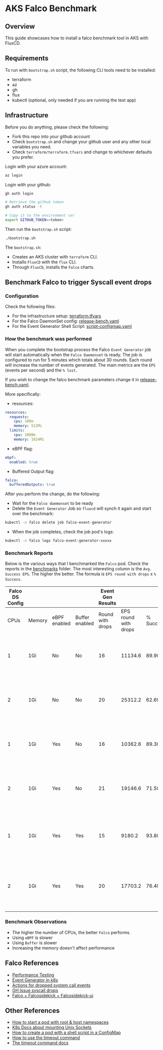 # AKS Falco Benchmark

## Overview

This guide showcases how to install a falco benchmark tool in AKS with FluxCD.

## Requirements

To run with `bootstrap.sh` script, the following CLI tools need to be installed:
- terraform
- az
- gh
- flux
- kubectl (optional, only needed if you are running the test app)

## Infrastructure

Before you do anything, please check the following:

- Fork this repo into your github account
- Check `bootstrap.sh` and change your github user and any other local variables you need.
- Check `terraform/terraform.tfvars` and change to whichever defaults you prefer.

Login with your azure account:
```sh
az login
```

Login with your github:
```sh
gh auth login

# Retrieve the github token
gh auth status -t

# Copy it to the environment var
export GITHUB_TOKEN=<token>
```

Then run the `bootstrap.sh` script:
```sh
./bootstrap.sh
```

The `bootstrap.sh`:
- Creates an AKS cluster with `terraform` CLI.
- Installs `FluxCD` with the `flux` CLI.
- Through `FluxCD`, installs the `Falco` charts.

## Benchmark Falco to trigger Syscall event drops

### Configuration

Check the following files:
- For the infrastructure setup: [terraform.tfvars](terraform/terraform.tfvars)
- For the Falco DaemonSet config: [release-bench.yaml](fluxcd/infrastructure/falco/release-bench.yaml)
- For the Event Generator Shell Script: [script-configmap.yaml](fluxcd/infrastructure/falco-event-generator/script-configmap.yaml)

### How the benchmark was performed

When you complete the bootstrap process the Falco `Event Generator` job will start automatically when the `Falco Daemonset` is ready.
The job is configured to run for 5 minutes which totals about 30 rounds. Each round will increase the number of events generated.
The main metrics are the `EPS` (events per second) and the `% lost`.

If you wish to change the falco benchmark parameters change it in [release-bench.yaml](fluxcd/infrastructure/falco/release-bench.yaml).

More specifically:
- resources:
```yaml
resources:
  requests:
    cpu: 100m
    memory: 512Mi
  limits:
    cpu: 1000m
    memory: 1024Mi
```

- eBPF flag:
```yaml
ebpf:
  enabled: true
```

- Buffered Output flag:
```yaml
falco:
  bufferedOutputs: true
```

After you perform the change, do the following:
- Wait for the `Falco daemonset` to be ready
- Delete the `Event Generator` Job so `fluxcd` will synch it again and start over the benchmark:
```sh
kubectl -n falco delete job falco-event-generator
```
- When the job completes, check the job pod's logs:
```sh
kubectl -n falco logs falco-event-generator-xxxxx
```

### Benchmark Reports

Below is the various ways that I benchmarked the `Falco` pod. Check the reports in the [benchmarks](benchmarks) folder.
The most interesting column is the `Avg. Success EPS`. The higher the better. The formula is `EPS round with drops` x `% Success`.

| Falco DS Config |        |              |                | Event Gen Results |                      |           |                  |                                                        |
|-----------------|--------|--------------|----------------|-------------------|----------------------|-----------|------------------|--------------------------------------------------------|
| CPUs            | Memory | eBPF enabled | Buffer enabled | Round with drops  | EPS round with drops | % Success | Avg. Success EPS | Report File                                            |
| 1               | 1Gi    | No           | No             | 16                | 11134.6              | 89.90%    | 10010.0054       | falco-event-generator-ebpf-no-buffer-no-1cpu-1Gi.txt   |
| 2               | 1Gi    | No           | No             | 20                | 25312.2              | 62.69%    | 15868.21818      | falco-event-generator-ebpf-no-buffer-no-2cpu-1Gi.txt   |
| 1               | 1Gi    | Yes          | No             | 16                | 10362.6              | 89.30%    | 9253.8018        | falco-event-generator-ebpf-yes-buffer-no-1cpu-1Gi.txt  |
| 2               | 1Gi    | Yes          | No             | 21                | 19146.6              | 71.50%    | 13689.819        | falco-event-generator-ebpf-yes-buffer-no-2cpu-1Gi.txt  |
| 1               | 1Gi    | Yes          | Yes            | 15                | 9180.2               | 93.80%    | 8611.0276        | falco-event-generator-ebpf-yes-buffer-yes-1cpu-1Gi.txt |
| 2               | 1Gi    | Yes          | Yes            | 20                | 17703.2              | 76.40%    | 13525.2448       | falco-event-generator-ebpf-yes-buffer-yes-2cpu-1Gi.txt |

### Benchmark Observations

- The higher the number of CPUs, the better `Falco` performs.
- Using `eBPF` is slower
- Using `Buffer` is slower
- Increasing the memory doesn't affect performance


## Falco References

- [Performance Testing](https://falco.org/blog/falco-performance-testing)
- [Event Generator in k8s](https://falco.org/docs/event-sources/sample-events)
- [Actions for dropped system call events](https://falco.org/docs/event-sources/dropped-events)
- [GH Issue syscall drops](https://github.com/falcosecurity/falco/issues/1870)
- [Falco + Falcosidekick + Falcosidekick-ui](https://github.com/falcosecurity/charts/tree/master/falcosidekick#with-helm-chart-of-falco)


## Other References

- [How to start a pod with root & host namespaces](https://downey.io/notes/dev/kubernetes-privileged-root-pod-example)
- [K8s Docs about mounting Unix Sockets](https://kubernetes.io/docs/concepts/storage/volumes/#hostpath)
- [How to create a pod with a shell script in a ConfigMap](https://stackoverflow.com/questions/33887194/how-to-set-multiple-commands-in-one-yaml-file-with-kubernetes)
- [How to use the timeout command](https://stackoverflow.com/questions/7851889/kill-process-after-a-given-time-bash)
- [The timeout command docs](https://www.gnu.org/software/coreutils/manual/html_node/timeout-invocation.html)